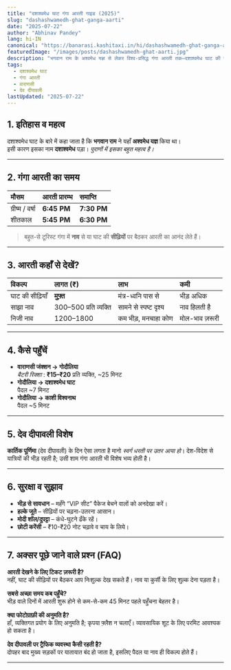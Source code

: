```yaml
---
title: "दशाश्वमेध घाट गंगा आरती गाइड (2025)"
slug: "dashashwamedh-ghat-ganga-aarti"
date: "2025-07-22"
author: "Abhinav Pandey"
lang: hi-IN
canonical: "https://banarasi.kashitaxi.in/hi/dashashwamedh-ghat-ganga-aarti/"
featuredImage: "/images/posts/dashashwamedh-ghat-aarti.jpg"
description: "भगवान राम के अश्वमेध यज्ञ से लेकर विश्व-प्रसिद्ध गंगा आरती तक—दशाश्वमेध घाट की पूरी जानकारी, समय और पहुँच मार्ग।"
tags:
  - दशाश्वमेध घाट
  - गंगा आरती
  - वाराणसी
  - देव दीपावली
lastUpdated: "2025-07-22"
---
```


## 1. इतिहास व महत्व  

दशाश्वमेध घाट के बारे में कहा जाता है कि **भगवान राम** ने यहाँ **अश्वमेध यज्ञ** किया था।  
इसी कारण इसका नाम **दशाश्वमेध** पड़ा। *पुराणों में इसका बहुत महत्व है।*

---

## 2. गंगा आरती का समय  

| मौसम | आरती प्रारम्भ | समाप्ति |
| :-- | :-- | :-- |
| ग्रीष्म / वर्षा | **6:45 PM** | **7:30 PM** |
| शीतकाल | **5:45 PM** | **6:30 PM** |

> बहुत-से टूरिस्ट गंगा में **नाव** से या घाट की **सीढ़ियों** पर बैठकर आरती का आनंद लेते हैं।

---

## 3. आरती कहाँ से देखें?  

| विकल्प | लागत (₹) | लाभ | कमी |
| :-- | :-- | :-- | :-- |
| घाट की सीढ़ियाँ | **मुफ़्त** | मंत्र-ध्वनि पास से | भीड़ अधिक |
| साझा नाव | 300–500 प्रति व्यक्ति | सामने से स्पष्ट दृश्य | नाव हिलती है |
| निजी नाव | 1200–1800 | कम भीड़, मनचाहा कोण | मोल-भाव ज़रूरी |

---

## 4. कैसे पहुँचें   

* **वाराणसी जंक्शन → गोदौलिया**  
  *बैटरी रिक्शा* : **₹15–₹20** प्रति व्यक्ति, ~25 मिनट  
* **गोदौलिया → दशाश्वमेध घाट**  
  पैदल ~7 मिनट  
* **गोदौलिया → काशी विश्वनाथ**  
  पैदल ~5 मिनट

---

## 5. देव दीपावली विशेष  

**कार्तिक पूर्णिमा** (देव दीपावली) के दिन ऐसा लगता है मानो *स्वर्ग धरती पर उतर आया हो*। देश-विदेश से यात्रियों की भीड़ रहती है; उसी शाम गंगा आरती भी विशेष भव्य होती है।

---

## 6. सुरक्षा व सुझाव  

* **भीड़ से सावधान** – महँगे “VIP सीट” पैकेज बेचने वालों को अनदेखा करें।  
* **हल्के जूते** – सीढ़ियों पर चढ़ना-उतरना आसान।  
* **मोदी शॉल/दुपट्टा** – कंधे-घुटने ढँके रहें।  
* **छोटी करेंसी** – ₹10-₹20 नोट चढ़ावे व चाय के लिये।  

---

## 7. अक्सर पूछे जाने वाले प्रश्न (FAQ)

**आरती देखने के लिए टिकट ज़रूरी है?**  
नहीं, घाट की सीढ़ियों पर बैठकर आप निःशुल्क देख सकते हैं। नाव या कुर्सी के लिए शुल्क देना पड़ता है।

**सबसे अच्छा समय कब पहुँचे?**  
भीड़ वाले दिनों में आरती शुरू होने से कम-से-कम 45 मिनट पहले पहुँचना बेहतर है।

**क्या फोटोग्राफ़ी की अनुमति है?**  
हाँ, व्यक्तिगत प्रयोग के लिए अनुमति है; कृपया फ़्लैश न चलाएँ। व्यावसायिक शूट के लिए परमिट आवश्यक हो सकता है।

**देव दीपावली पर ट्रैफिक व्यवस्था कैसी रहती है?**  
दोपहर बाद मुख्य सड़कों पर यातायात बंद हो जाता है, इसलिए पैदल या नाव ही विकल्प होते हैं।

---
